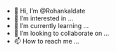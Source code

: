 - 👋 Hi, I’m @Rohankaldate
- 👀 I’m interested in ...
- 🌱 I’m currently learning ...
- 💞️ I’m looking to collaborate on ...
- 📫 How to reach me ...

<!---
Rohankaldate/Rohankaldate is a ✨ special ✨ repository because its `README.md` (this file) appears on your GitHub profile.
You can click the Preview link to take a look at your changes.
--->
